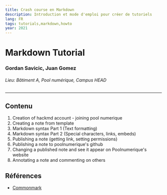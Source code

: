 ```yaml
---
title: Crash course en Markdown
description: Introduction et mode d'emploi pour créer de tutoriels 
lang: FR
tags: tutorials,markdown,howto
year: 2021
---
```


# Markdown Tutorial

### Gordan Savicic, Juan Gomez

###### Lieu: Bâtiment A, Pool numérique, Campus HEAD

---

## Contenu

1. Creation of hackmd account - joining pool numerique
2. Creating a note from template
3. Markdown syntax Part 1 (Text formatting)
4. Markdown syntax Part 2 (Special characters, links, embeds)
5. Publishing a note (getting link, setting permissions)
6. Publishing a note to poolnumerique's github
7. Changing a published note and see it appear on Poolnumerique's website
8. Annotating a note and commenting on others



## Références

 - [Commonmark](https://commonmark.org/help/)